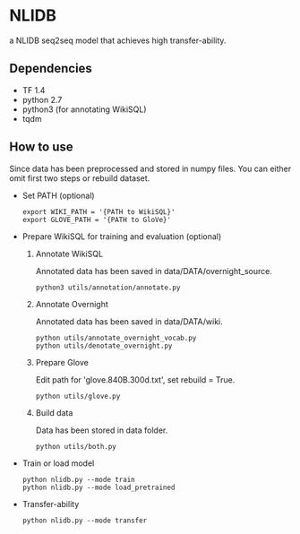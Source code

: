 # NLIDB
a NLIDB seq2seq model that achieves high transfer-ability. 

## Dependencies
- TF 1.4
- python 2.7
- python3 (for annotating WikiSQL)
- tqdm

## How to use

Since data has been preprocessed and stored in numpy files. You can either omit first two steps or rebuild dataset.
- Set PATH (optional)
  
      export WIKI_PATH = '{PATH to WikiSQL}'
      export GLOVE_PATH = '{PATH to GloVe}'

- Prepare WikiSQL for training and evaluation (optional)

  1. Annotate WikiSQL
  
     Annotated data has been saved in data/DATA/overnight_source.
     
         python3 utils/annotation/annotate.py
    
  2. Annotate Overnight
  
     Annotated data has been saved in data/DATA/wiki.
  
         python utils/annotate_overnight_vocab.py
         python utils/denotate_overnight.py
         
  3. Prepare Glove
      
     Edit path for 'glove.840B.300d.txt', set rebuild = True.
     
         python utils/glove.py
      
  4. Build data
      
     Data has been stored in data folder.
      
         python utils/both.py
      
- Train or load model 
    
      python nlidb.py --mode train
      python nlidb.py --mode load_pretrained
      
- Transfer-ability
      
      python nlidb.py --mode transfer
